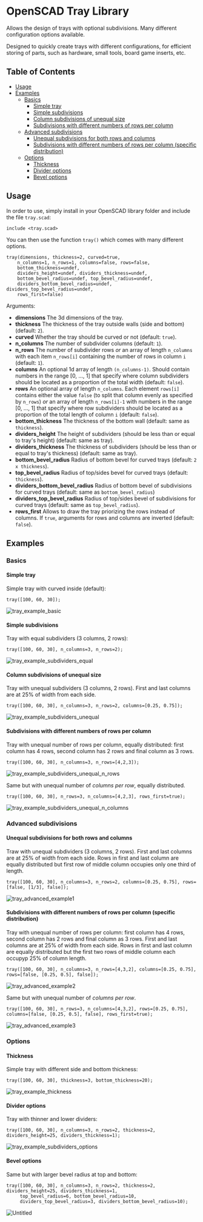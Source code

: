# OpenSCAD Tray Library

Allows the design of trays with optional subdivisions. Many different configuration options available.

Designed to quickly create trays with different configurations, for efficient storing of parts, such as hardware, small tools, board game inserts, etc.

## Table of Contents

- [Usage](#usage)
- [Examples](#examples)
  * [Basics](#basics)
    + [Simple tray](#simple-tray)
    + [Simple subdivisions](#simple-subdivisions)
    + [Column subdivisions of unequal size](#column-subdivisions-of-unequal-size)
    + [Subdivisions with different numbers of rows per column](#subdivisions-with-different-numbers-of-rows-per-column)
  * [Advanced subdivisions](#advanced-subdivisions)
    + [Unequal subdivisions for both rows and columns](#unequal-subdivisions-for-both-rows-and-columns)
    + [Subdivisions with different numbers of rows per column (specific distribution)](#subdivisions-with-different-numbers-of-rows-per-column--specific-distribution-)
  * [Options](#options)
    + [Thickness](#thickness)
    + [Divider options](#divider-options)
    + [Bevel options](#bevel-options)

## Usage

In order to use, simply install in your OpenSCAD library folder and include the file ```tray.scad```:

```openscad
include <tray.scad>
```

You can then use the function ```tray()``` which comes with many different options.

```openscad
tray(dimensions, thickness=2, curved=true,
    n_columns=1, n_rows=1, columns=false, rows=false,
    bottom_thickness=undef,
    dividers_height=undef, dividers_thickness=undef,
    bottom_bevel_radius=undef, top_bevel_radius=undef,
    dividers_bottom_bevel_radius=undef, dividers_top_bevel_radius=undef,
    rows_first=false)
```

Arguments:
* **dimensions** The 3d dimensions of the tray.
* **thickness** The thickness of the tray outside walls (side and bottom) (default: ```2```).
* **curved** Whether the tray should be curved or not (default: ```true```).
* **n_columns** The number of subdivider columns (default: ```1```).
* **n_rows** The number of subdivider rows *or* an array of length ```n_columns``` with each item ```n_rows[i]``` containing the number of rows in column ```i``` (default: ```1```).
* **columns** An optional 1d array of length ```(n_columns-1)```. Should contain numbers in the range [0, ..., 1] that specify where column subdividers should be located as a proportion of the total width (default: ```false```).
* **rows** An optional array of length ```n_columns```. Each element ```rows[i]``` contains either the value ```false``` (to split that column evenly as specified by ```n_rows```) *or* an array of length ```n_rows[i]-1``` with numbers in the range [0, ..., 1] that specify where row subdividers should be located as a proportion of the total length of column ```i``` (default: ```false```).
* **bottom_thickness** The thickness of the bottom wall (default: same as ```thickness```).
* **dividers_height** The height of subdividers (should be less than or equal to tray's height) (default: same as tray).
* **dividers_thickness** The thickness of subdividers (should be less than or equal to tray's thickness) (default: same as tray).
* **bottom_bevel_radius** Radius of bottom bevel for curved trays (default: ```2 x thickness```).
* **top_bevel_radius** Radius of top/sides bevel for curved trays (default: ```thickness```).
* **dividers_bottom_bevel_radius** Radius of bottom bevel of subdivisions for curved trays (default: same as ```bottom_bevel_radius```)
* **dividers_top_bevel_radius** Radius of top/sides bevel of subdivisions for curved trays (default: same as ```top_bevel_radius```).
* **rows_first** Allows to draw the tray priorizing the rows instead of columns. If ```true```, arguments for rows and columns are inverted (default: ```false```).


## Examples

### Basics

#### Simple tray

Simple tray with curved inside (default):
```openscad
tray([100, 60, 30]);
```
![tray_example_basic](https://user-images.githubusercontent.com/791244/151715318-17cfad2f-fbd2-43f9-9e35-d561f216f50a.png)

#### Simple subdivisions

Tray with equal subdividers (3 columns, 2 rows):
```openscad
tray([100, 60, 30], n_columns=3, n_rows=2);
```

![tray_example_subdividers_equal](https://user-images.githubusercontent.com/791244/159578560-ce96ea43-26b2-4420-987e-1641d51ca921.png)

#### Column subdivisions of unequal size

Tray with unequal subdividers (3 columns, 2 rows). First and last columns are at 25% of width from each side.
```openscad
tray([100, 60, 30], n_columns=3, n_rows=2, columns=[0.25, 0.75]);
```
![tray_example_subdividers_unequal](https://user-images.githubusercontent.com/791244/151715333-58a6b24d-582c-48ac-9bda-a060da336190.png)

#### Subdivisions with different numbers of rows per column

Tray with unequal number of rows per column, equally distributed: first column has 4 rows, second column has 2 rows and final column as 3 rows.
```openscad
tray([100, 60, 30], n_columns=3, n_rows=[4,2,3]);
```
![tray_example_subdividers_unequal_n_rows](https://user-images.githubusercontent.com/791244/151715427-ec4976b6-a0dc-4d7f-ad88-d4f3d9f0723e.png)

Same but with unequal number of *columns per row*, equally distributed.
```openscad
tray([100, 60, 30], n_rows=3, n_columns=[4,2,3], rows_first=true);
```
![tray_example_subdividers_unequal_n_columns](https://user-images.githubusercontent.com/791244/151715872-2ad8439a-8d7c-4465-9b81-0d60bcc71f7b.png)


### Advanced subdivisions

#### Unequal subdivisions for both rows and columns

Traw with unequal subdividers (3 columns, 2 rows). First and last columns are at 25% of width from each side. Rows in first and last column are equally distributed but first row of middle column occupies only one third of length.
```openscad
tray([100, 60, 30], n_columns=3, n_rows=2, columns=[0.25, 0.75], rows=[false, [1/3], false]);
```
![tray_advanced_example1](https://user-images.githubusercontent.com/791244/151715600-0b6faa30-b02a-4b38-a1db-0b92f049dc8b.png)

#### Subdivisions with different numbers of rows per column (specific distribution)

Tray with unequal number of rows per column: first column has 4 rows, second column has 2 rows and final column as 3 rows. First and last columns are at 25% of width from each side. Rows in first and last column are equally distributed but the first two rows of middle column each occupyp 25% of column length.
```openscad
tray([100, 60, 30], n_columns=3, n_rows=[4,3,2], columns=[0.25, 0.75], rows=[false, [0.25, 0.5], false]);
```
![tray_advanced_example2](https://user-images.githubusercontent.com/791244/151715821-8bf5c8da-3543-458f-a0fe-f72d3c410ac2.png)

Same but with unequal number of *columns per row*.
```openscad
tray([100, 60, 30], n_rows=3, n_columns=[4,3,2], rows=[0.25, 0.75], columns=[false, [0.25, 0.5], false], rows_first=true);
```
![tray_advanced_example3](https://user-images.githubusercontent.com/791244/151715975-e99d159d-875f-447a-9a6f-d8190a8cc968.png)

### Options

#### Thickness

Simple tray with different side and bottom thickness:
```openscad
tray([100, 60, 30], thickness=3, bottom_thickness=20);
```

![tray_example_thickness](https://user-images.githubusercontent.com/791244/159580106-61a44c22-0d6e-4b9a-8d1b-db496e837277.png)

#### Divider options

Tray with thinner and lower dividers:
```openscad
tray([100, 60, 30], n_columns=3, n_rows=2, thickness=2, dividers_height=25, dividers_thickness=1);
```

![tray_example_subdividers_options](https://user-images.githubusercontent.com/791244/159579496-b27120ed-e3df-499e-a711-695c3ac14bab.png)

#### Bevel options

Same but with larger bevel radius at top and bottom:
```openscad
tray([100, 60, 30], n_columns=3, n_rows=2, thickness=2, dividers_height=25, dividers_thickness=1,
     top_bevel_radius=6, bottom_bevel_radius=10, 
     dividers_top_bevel_radius=3, dividers_bottom_bevel_radius=10);
```

![Untitled](https://user-images.githubusercontent.com/791244/159581150-6eb42989-da9d-473d-839f-03c979309bc6.png)
